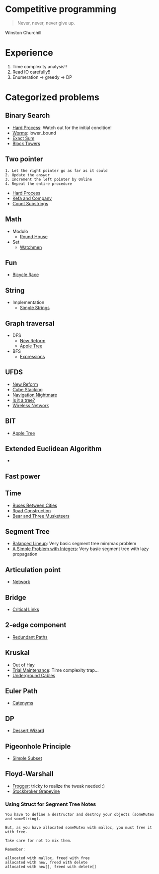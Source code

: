 # Competitive programming

> Never, never, never give up.

Winston Churchill

# Experience

1. Time complexity analysis!!
2. Read IO carefully!!
3. Enumeration -> greedy -> DP

# Categorized problems

## Binary Search

* [Hard Process](http://codeforces.com/contest/660/problem/C): Watch out for the initial condition!
* [Worms](http://codeforces.com/contest/474/problem/B): lower_bound
* [Exact Sum](https://uva.onlinejudge.org/index.php?option=com_onlinejudge&Itemid=8&category=24&page=show_problem&problem=1998)
* [Block Towers](http://codeforces.com/contest/626/problem/C)

## Two pointer

```
1. Let the right pointer go as far as it could
2. Update the answer
3. Increment the left pointer by Online
4. Repeat the entire procedure
```

* [Hard Process](http://codeforces.com/contest/660/problem/C)
* [Kefa and Company](http://codeforces.com/problemset/problem/580/B)
* [Count Substrings](https://www.codechef.com/problems/STRSUB)

## Math

* Modulo
    * [Round House](http://codeforces.com/contest/659/problem/A)
* Set
    * [Watchmen](http://codeforces.com/contest/651/problem/C)

## Fun   

* [Bicycle Race](http://codeforces.com/contest/659/problem/D)

## String

* Implementation
  * [Simple Strings](http://codeforces.com/contest/665/problem/C)

## Graph traversal

* DFS
    * [New Reform](http://codeforces.com/contest/659/problem/E)
    * [Apple Tree](http://poj.org/problem?id=3321)
* BFS
    * [Expressions](http://poj.org/problem?id=3367)

## UFDS  

* [New Reform](http://codeforces.com/contest/659/problem/E)
* [Cube Stacking](http://poj.org/problem?id=1988)
* [Navigation Nightmare](http://poj.org/problem?id=1984)
* [Is it a tree?](http://poj.org/problem?id=1308)
* [Wireless Network](http://poj.org/problem?id=2236)

## BIT

* [Apple Tree](http://poj.org/problem?id=3321)

## Extended Euclidean Algorithm

*

## Fast power

## Time

* [Buses Between Cities](http://codeforces.com/contest/665/problem/A)
* [Road Construction](http://codeforces.com/problemset/problem/330/B)
* [Bear and Three Musketeers](http://codeforces.com/problemset/problem/574/B)

## Segment Tree

* [Balanced Lineup](http://poj.org/problem?id=3264): Very basic segment tree min/max problem
* [A Simple Problem with Integers](http://poj.org/problem?id=3468): Very basic segment tree with lazy propagation

## Articulation point

* [Network](https://uva.onlinejudge.org/index.php?option=com_onlinejudge&Itemid=8&page=show_problem&category=24&problem=251)

## Bridge

* [Critical Links](https://uva.onlinejudge.org/index.php?option=com_onlinejudge&Itemid=8&page=show_problem&problem=737)

## 2-edge component

* [Redundant Paths](http://poj.org/problem?id=3177)

## Kruskal

* [Out of Hay](http://poj.org/problem?id=2395)
* [Trial Maintenance](http://www.lightoj.com/volume_showproblem.php?problem=1123): Time complexity trap...
* [Underground Cables](https://icpcarchive.ecs.baylor.edu/index.php?option=com_onlinejudge&Itemid=8&page=show_problem&problem=2873)

## Euler Path

* [Catenyms](http://poj.org/problem?id=2337)

## DP

* [Dessert Wizard](https://www.codechef.com/JUNE13/problems/DELISH)

## Pigeonhole Principle

* [Simple Subset](http://codeforces.com/contest/665/problem/D)

## Floyd-Warshall
  * [Frogger](http://poj.org/problem?id=2253): tricky to realize the tweak needed :)
  * [Stockbroker Grapevine](http://poj.org/problem?id=1125)

### Using Struct for Segment Tree Notes

```
You have to define a destructor and destroy your objects (someMutex and someString).

But, as you have allocated someMutex with malloc, you must free it with free.

Take care for not to mix them.

Remember:

allocated with malloc, freed with free
allocated with new, freed with delete
allocated with new[], freed with delete[]
```

